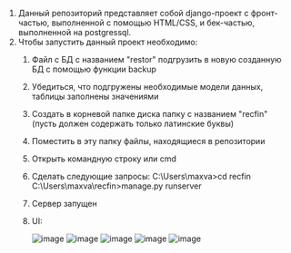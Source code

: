 1) Данный репозиторий представляет собой django-проект с фронт-частью, выполненной с помощью HTML/CSS, и бек-частью, выполненной на  postgressql.
2) Чтобы запустить данный проект необходимо:
   1. Файл с БД с названием "restor" подгрузить в новую созданную БД с помощью функции backup
   2. Убедиться, что подгружены необходимые модели данных, таблицы заполнены значениями
   3. Создать в корневой папке диска папку с названием "recfin" (пусть должен содержать только латинские буквы)
   4. Поместить в эту папку файлы, находящиеся в репозитории
   5. Открыть командную строку или cmd
   6. Сделать следующие запросы:
      C:\Users\maxva>cd recfin
      C:\Users\maxva\recfin>manage.py runserver
   7. Сервер запущен
   8. UI:
      
		![image](https://github.com/Art1key/restoraunt/assets/120904937/1d03faf5-7d61-45e0-8cf6-b344beefea40)
		![image](https://github.com/Art1key/restoraunt/assets/120904937/42f00343-7637-45d3-95a0-416194b3449a)
		![image](https://github.com/Art1key/restoraunt/assets/120904937/7ab29d25-437a-41c9-9175-bd081556e23c)
		![image](https://github.com/Art1key/restoraunt/assets/120904937/9428bae8-846f-43ce-a7f6-1f386833e86e)
		![image](https://github.com/Art1key/restoraunt/assets/120904937/ed9729b7-cd5a-4c37-8dcf-3d4502123621)
